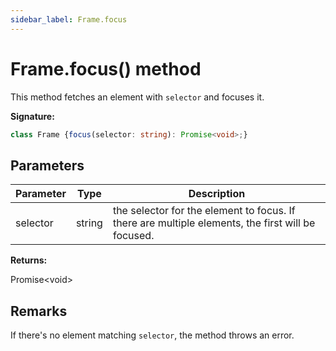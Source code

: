 ```yaml
---
sidebar_label: Frame.focus
---
```

# Frame.focus() method

This method fetches an element with `selector` and focuses it.

**Signature:**

```typescript
class Frame {focus(selector: string): Promise<void>;}
```

## Parameters

|  Parameter | Type | Description |
|  --- | --- | --- |
|  selector | string | the selector for the element to focus. If there are multiple elements, the first will be focused. |

**Returns:**

Promise&lt;void&gt;

## Remarks

If there's no element matching `selector`, the method throws an error.

